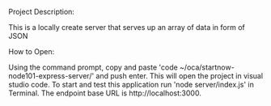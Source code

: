 Project Description:

This is a locally create server that serves up an array of data in form of JSON

How to Open:

Using the command prompt, copy and paste 'code ~/oca/startnow-node101-express-server/' and push enter. This will open the project in visual studio code. To start and test this application run 'node server/index.js' in Terminal. The endpoint base URL is http://localhost:3000.
